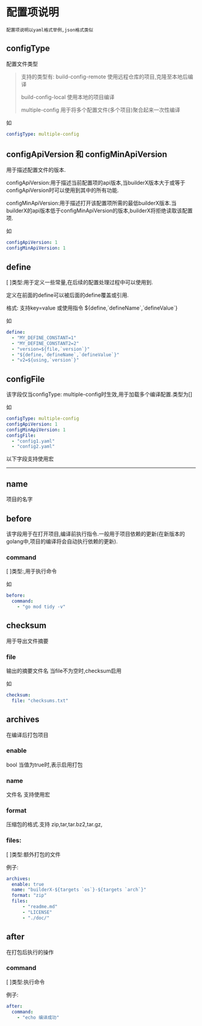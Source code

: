 # 配置项说明
    配置项说明以yaml格式举例,json格式类似

## configType

配置文件类型

> 支持的类型有:
> build-config-remote  使用远程仓库的项目,克隆至本地后编译
>
> build-config-local 使用本地的项目编译
>
> multiple-config  用于将多个配置文件(多个项目)聚合起来一次性编译

如

```yaml
configType: multiple-config
```

## configApiVersion 和 configMinApiVersion

用于描述配置文件的版本.

configApiVersion:用于描述当前配置项的api版本,当builderX版本大于或等于configApiVersion时可以使用到其中的所有功能.

configMinApiVersion:用于描述打开该配置项所需的最低builderX版本.当builderX的api版本低于configMinApiVersion的版本,builderX将拒绝读取该配置项.

如

```yaml
configApiVersion: 1
configMinApiVersion: 1
```

## define

[ ]类型:用于定义一些常量,在后续的配置处理过程中可以使用到.

定义在前面的define可以被后面的define覆盖或引用.

格式: 支持key=value 或使用指令 ${define,\`defineName\`,\`defineValue\`}

如

```yaml
define:
  - "MY_DEFINE_CONSTANT=1"
  - "MY_DEFINE_CONSTANT2=2"
  - "version=${file,`version`}" 
  - "${define,`defineName`,`defineValue`}" 
  - "v2=${using,`version`}" 
```


## configFile

该字段仅当configType: multiple-config时生效,用于加载多个编译配置.类型为[]

如

```yaml
configType: multiple-config
configApiVersion: 1
configMinApiVersion: 1
configFile:
  - "config1.yaml"
  - "config2.yaml"
```

以下字段支持使用宏

----


## name

项目的名字


## before

该字段用于在打开项目,编译前执行指令.一般用于项目依赖的更新(在新版本的golang中,项目的编译将会自动执行依赖的更新).

### command

[ ]类型:,用于执行命令 

如

```yaml
before:
  command:
    - "go mod tidy -v"
```



## checksum

用于导出文件摘要

### file

输出的摘要文件名 当file不为空时,checksum启用

如

```yaml
checksum:
  file: "checksums.txt"
```



## archives

在编译后打包项目

### enable

bool 当值为true时,表示启用打包

### name

文件名 支持使用宏

### format

压缩包的格式.支持 zip,tar,tar.bz2,tar.gz,

### files:

[ ]类型:额外打包的文件

例子:

```yaml
archives:
  enable: true
  name: "builderX-${targets `os`}-${targets `arch`}"
  format: "zip"
  files:
      - "readme.md"
      - "LICENSE"
      - "./doc/"
```



## after

在打包后执行的操作

### command

[ ]类型:执行命令

例子:

```yaml
after:
  command:
    - "echo 编译成功"
```

